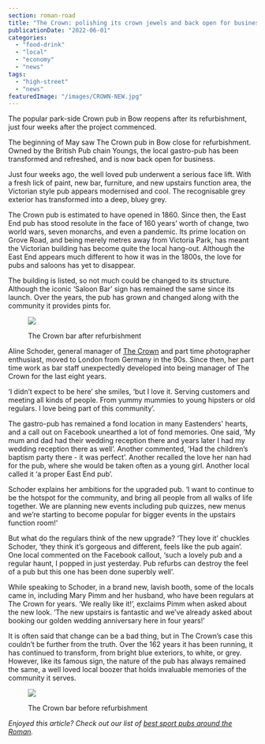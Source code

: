 ```yaml
---
section: roman-road
title: "The Crown: polishing its crown jewels and back open for business"
publicationDate: "2022-06-01"
categories: 
  - "food-drink"
  - "local"
  - "economy"
  - "news"
tags: 
  - "high-street"
  - "news"
featuredImage: "/images/CROWN-NEW.jpg"
---
```


The popular park-side Crown pub in Bow reopens after its refurbishment, just four weeks after the project commenced.

The beginning of May saw The Crown pub in Bow close for refurbishment. Owned by the British Pub chain Youngs, the local gastro-pub has been transformed and refreshed, and is now back open for business.

Just four weeks ago, the well loved pub underwent a serious face lift. With a fresh lick of paint, new bar, furniture, and new upstairs function area, the Victorian style pub appears modernised and cool. The recognisable grey exterior has transformed into a deep, bluey grey.

The Crown pub is estimated to have opened in 1860. Since then, the East End pub has stood resolute in the face of 160 years’ worth of change, two world wars, seven monarchs, and even a pandemic. Its prime location on Grove Road, and being merely metres away from Victoria Park, has meant the Victorian building has become quite the local hang-out. Although the East End appears much different to how it was in the 1800s, the love for pubs and saloons has yet to disappear.

The building is listed, so not much could be changed to its structure. Although the iconic ‘Saloon Bar’ sign has remained the same since its launch. Over the years, the pub has grown and changed along with the community it provides pints for.

<figure>

![](/images/Edit_2_Old_crown_2-1024x682.jpg)

<figcaption>

The Crown bar after refurbishment

</figcaption>

</figure>

Aline Schoder, general manager of [The Crown](https://www.thecrownbow.co.uk/) and part time photographer enthusiast, moved to London from Germany in the 90s. Since then, her part time work as bar staff unexpectedly developed into being manager of The Crown for the last eight years.

‘I didn’t expect to be here’ she smiles, ‘but I love it. Serving customers and meeting all kinds of people. From yummy mummies to young hipsters or old regulars. I love being part of this community’. 

The gastro-pub has remained a fond location in many Eastenders' hearts, and a call out on Facebook unearthed a lot of fond memories. One said, ‘My mum and dad had their wedding reception there and years later I had my wedding reception there as well’. Another commented, ‘Had the children’s baptism party there - it was perfect’. Another recalled the love her nan had for the pub, where she would be taken often as a young girl. Another local called it ‘a proper East End pub’. 

Schoder explains her ambitions for the upgraded pub. ‘I want to continue to be the hotspot for the community, and bring all people from all walks of life together. We are planning new events including pub quizzes, new menus and we’re starting to become popular for bigger events in the upstairs function room!’

But what do the regulars think of the new upgrade? ‘They love it’ chuckles Schoder, ‘they think it’s gorgeous and different, feels like the pub again’. One local commented on the Facebook callout, ‘such a lovely pub and a regular haunt, I popped in just yesterday. Pub refurbs can destroy the feel of a pub but this one has been done superbly well’.

While speaking to Schoder, in a brand new, lavish booth, some of the locals came in, including Mary Pimm and her husband, who have been regulars at The Crown for years. ‘We really like it!’, exclaims Pimm when asked about the new look. ‘The new upstairs is fantastic and we’ve already asked about booking our golden wedding anniversary here in four years!’ 

It is often said that change can be a bad thing, but in The Crown’s case this couldn’t be further from the truth. Over the 162 years it has been running, it has continued to transform, from bright blue exteriors, to white, or grey. However, like its famous sign, the nature of the pub has always remained the same, a well loved local boozer that holds invaluable memories of the community it serves.

<figure>

![](/images/Edit_New_crown_1-1024x683.jpg)

<figcaption>

The Crown bar before refurbishment

</figcaption>

</figure>

_Enjoyed this article? Check out our list of [best sport pubs around the Roman](https://romanroadlondon.com/best-sports-pubs/)._

